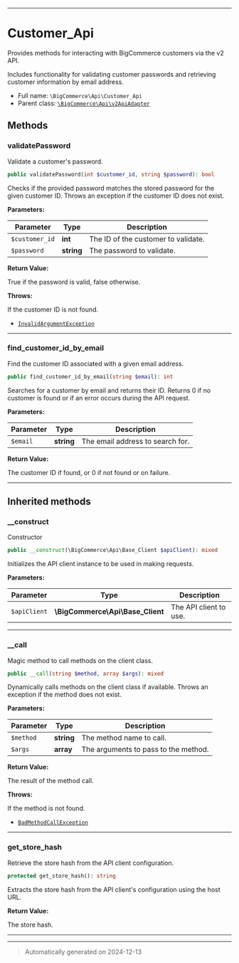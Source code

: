 ***

# Customer_Api

Provides methods for interacting with BigCommerce customers via the v2 API.

Includes functionality for validating customer passwords and retrieving customer
information by email address.

* Full name: `\BigCommerce\Api\Customer_Api`
* Parent class: [`\BigCommerce\Api\v2ApiAdapter`](./classes/BigCommerce/Api/v2ApiAdapter.md)




## Methods


### validatePassword

Validate a customer's password.

```php
public validatePassword(int $customer_id, string $password): bool
```

Checks if the provided password matches the stored password for the given customer ID.
Throws an exception if the customer ID does not exist.






**Parameters:**

| Parameter | Type | Description |
|-----------|------|-------------|
| `$customer_id` | **int** | The ID of the customer to validate. |
| `$password` | **string** | The password to validate. |


**Return Value:**

True if the password is valid, false otherwise.



**Throws:**
<p>If the customer ID is not found.</p>

- [`InvalidArgumentException`](./classes/InvalidArgumentException.md)



***

### find_customer_id_by_email

Find the customer ID associated with a given email address.

```php
public find_customer_id_by_email(string $email): int
```

Searches for a customer by email and returns their ID. Returns 0 if no customer
is found or if an error occurs during the API request.






**Parameters:**

| Parameter | Type | Description |
|-----------|------|-------------|
| `$email` | **string** | The email address to search for. |


**Return Value:**

The customer ID if found, or 0 if not found or on failure.




***


## Inherited methods


### __construct

Constructor

```php
public __construct(\BigCommerce\Api\Base_Client $apiClient): mixed
```

Initializes the API client instance to be used in making requests.






**Parameters:**

| Parameter | Type | Description |
|-----------|------|-------------|
| `$apiClient` | **\BigCommerce\Api\Base_Client** | The API client to use. |





***

### __call

Magic method to call methods on the client class.

```php
public __call(string $method, array $args): mixed
```

Dynamically calls methods on the client class if available. Throws an exception if the method does not exist.






**Parameters:**

| Parameter | Type | Description |
|-----------|------|-------------|
| `$method` | **string** | The method name to call. |
| `$args` | **array** | The arguments to pass to the method. |


**Return Value:**

The result of the method call.



**Throws:**
<p>If the method is not found.</p>

- [`BadMethodCallException`](./classes/BadMethodCallException.md)



***

### get_store_hash

Retrieve the store hash from the API client configuration.

```php
protected get_store_hash(): string
```

Extracts the store hash from the API client's configuration using the host URL.







**Return Value:**

The store hash.




***


***
> Automatically generated on 2024-12-13

